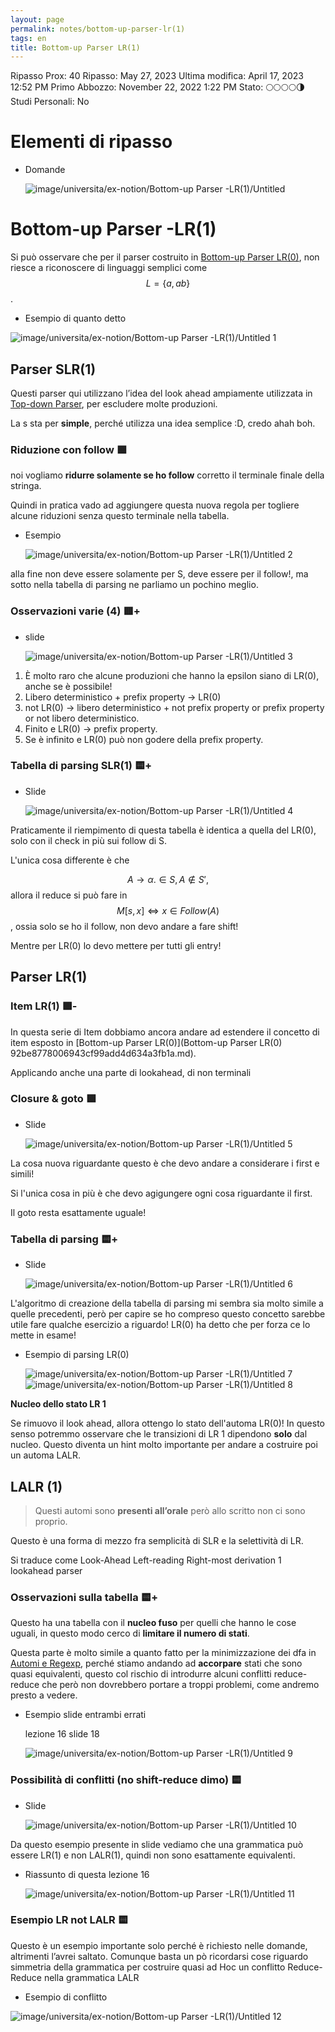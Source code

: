```yaml
---
layout: page
permalink: notes/bottom-up-parser-lr(1)
tags: en
title: Bottom-up Parser LR(1)
---
```


Ripasso Prox: 40
Ripasso: May 27, 2023
Ultima modifica: April 17, 2023 12:52 PM
Primo Abbozzo: November 22, 2022 1:22 PM
Stato: 🌕🌕🌕🌕🌗
Studi Personali: No

# Elementi di ripasso

- Domande

    <img src="/images/notes/image/universita/ex-notion/Bottom-up Parser -LR(1)/Untitled.png" alt="image/universita/ex-notion/Bottom-up Parser -LR(1)/Untitled">

# Bottom-up Parser -LR(1)

Si può osservare che per il parser costruito in [Bottom-up Parser LR(0)](/notes/bottom-up-parser-lr(0)), non riesce a riconoscere di linguaggi semplici come $$L = \{a, ab\}$$.
- Esempio di quanto detto
<img src="/images/notes/image/universita/ex-notion/Bottom-up Parser -LR(1)/Untitled 1.png" alt="image/universita/ex-notion/Bottom-up Parser -LR(1)/Untitled 1">


## Parser SLR(1)

Questi parser qui utilizzano l’idea del look ahead ampiamente utilizzata in [Top-down Parser](/notes/top-down-parser), per escludere molte produzioni.

La s sta per **simple**, perché utilizza una idea semplice :D, credo ahah boh.

### Riduzione con follow 🟩

noi vogliamo **ridurre solamente se ho follow** corretto il terminale finale della stringa.

Quindi in pratica vado ad aggiungere questa nuova regola per togliere alcune riduzioni senza questo terminale nella tabella.

- Esempio

    <img src="/images/notes/image/universita/ex-notion/Bottom-up Parser -LR(1)/Untitled 2.png" alt="image/universita/ex-notion/Bottom-up Parser -LR(1)/Untitled 2">


alla fine non deve essere solamente per S, deve essere per il follow!, ma sotto nella tabella di parsing ne parliamo un pochino meglio.

### Osservazioni varie (4) 🟥+

- slide

    <img src="/images/notes/image/universita/ex-notion/Bottom-up Parser -LR(1)/Untitled 3.png" alt="image/universita/ex-notion/Bottom-up Parser -LR(1)/Untitled 3">

1. È molto raro che alcune produzioni che hanno la epsilon siano di LR(0), anche se è possibile!
2. Libero deterministico + prefix property → LR(0)
3. not LR(0) → libero deterministico + not prefix property or prefix property or not libero deterministico.
4. Finito e LR(0) → prefix property.
5. Se è infinito e LR(0) può non godere della prefix property.

### Tabella di parsing SLR(1) 🟨+

- Slide

    <img src="/images/notes/image/universita/ex-notion/Bottom-up Parser -LR(1)/Untitled 4.png" alt="image/universita/ex-notion/Bottom-up Parser -LR(1)/Untitled 4">


Praticamente il riempimento di questa tabella è identica a quella del LR(0), solo con il check in più sui follow di S.

L'unica cosa differente è che

$$A  \to \alpha. \in S, A \not\in S',$$  allora il reduce si può fare in $$M[s, x] \iff x \in Follow(A)$$, ossia solo se ho il follow, non devo andare a fare shift!

Mentre per LR(0) lo devo mettere per tutti gli entry!

## Parser LR(1)

### Item LR(1) 🟩-

In questa serie di Item dobbiamo ancora andare ad estendere il concetto di item esposto in [Bottom-up Parser LR(0)](Bottom-up Parser LR(0) 92be8778006943cf99add4d634a3fb1a.md).

Applicando anche una parte di lookahead, di non terminali

### Closure & goto 🟩

- Slide

    <img src="/images/notes/image/universita/ex-notion/Bottom-up Parser -LR(1)/Untitled 5.png" alt="image/universita/ex-notion/Bottom-up Parser -LR(1)/Untitled 5">


La cosa nuova riguardante questo è che devo andare a considerare i first e simili!

Si l'unica cosa in più è che devo agigungere ogni cosa riguardante il first.

Il goto resta esattamente uguale!

### Tabella di parsing 🟨+

- Slide

    <img src="/images/notes/image/universita/ex-notion/Bottom-up Parser -LR(1)/Untitled 6.png" alt="image/universita/ex-notion/Bottom-up Parser -LR(1)/Untitled 6">


L'algoritmo di creazione della tabella di parsing mi sembra sia molto simile a quelle precedenti, però per capire se ho compreso questo concetto sarebbe utile fare qualche esercizio a riguardo! LR(0) ha detto che per forza ce lo mette in esame!

- Esempio di parsing LR(0)

    <img src="/images/notes/image/universita/ex-notion/Bottom-up Parser -LR(1)/Untitled 7.png" alt="image/universita/ex-notion/Bottom-up Parser -LR(1)/Untitled 7">

    <img src="/images/notes/image/universita/ex-notion/Bottom-up Parser -LR(1)/Untitled 8.png" alt="image/universita/ex-notion/Bottom-up Parser -LR(1)/Untitled 8">


**Nucleo dello stato LR 1**

Se rimuovo il look ahead, allora ottengo lo stato dell'automa LR(0)! In questo senso potremmo osservare che le transizioni di LR 1 dipendono **solo** dal nucleo. Questo diventa un hint molto importante per andare a costruire poi un automa LALR.

## LALR (1)

> Questi automi sono **presenti all’orale** però allo scritto non ci sono proprio.
>

Questo è una forma di mezzo fra semplicità di SLR e la selettività di LR.

Si traduce come Look-Ahead Left-reading Right-most derivation 1 lookahead parser

### Osservazioni sulla tabella 🟨+

Questo ha una tabella con il **nucleo fuso** per quelli che hanno le cose uguali, in questo modo cerco di **limitare il numero di stati**.

Questa parte è molto simile a quanto fatto per la minimizzazione dei dfa in [Automi e Regexp](/notes/automi-e-regexp), perché stiamo andando ad **accorpare** stati che sono quasi equivalenti, questo col rischio di introdurre alcuni conflitti reduce-reduce che però non dovrebbero portare a troppi problemi, come andremo presto a vedere.

- Esempio slide entrambi errati

    lezione 16 slide 18

    <img src="/images/notes/image/universita/ex-notion/Bottom-up Parser -LR(1)/Untitled 9.png" alt="image/universita/ex-notion/Bottom-up Parser -LR(1)/Untitled 9">


### Possibilità di conflitti (no shift-reduce dimo) 🟨

- Slide

    <img src="/images/notes/image/universita/ex-notion/Bottom-up Parser -LR(1)/Untitled 10.png" alt="image/universita/ex-notion/Bottom-up Parser -LR(1)/Untitled 10">


Da questo esempio presente in slide vediamo che una grammatica può essere LR(1) e non LALR(1), quindi non sono esattamente equivalenti.

- Riassunto di questa lezione 16

    <img src="/images/notes/image/universita/ex-notion/Bottom-up Parser -LR(1)/Untitled 11.png" alt="image/universita/ex-notion/Bottom-up Parser -LR(1)/Untitled 11">


### Esempio LR not LALR 🟨

Questo è un esempio importante solo perché è richiesto nelle domande, altrimenti l’avrei saltato. Comunque basta un pò ricordarsi cose riguardo simmetria della grammatica per costruire quasi ad Hoc un conflitto Reduce-Reduce nella grammatica LALR

- Esempio di conflitto
<img src="/images/notes/image/universita/ex-notion/Bottom-up Parser -LR(1)/Untitled 12.png" alt="image/universita/ex-notion/Bottom-up Parser -LR(1)/Untitled 12">